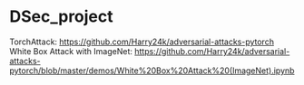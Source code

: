 # DSec_project
TorchAttack: https://github.com/Harry24k/adversarial-attacks-pytorch
White Box Attack with ImageNet: https://github.com/Harry24k/adversarial-attacks-pytorch/blob/master/demos/White%20Box%20Attack%20(ImageNet).ipynb
